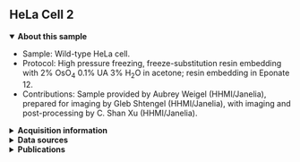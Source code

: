 ## HeLa Cell 2
<details open><summary><b>About this sample</b></summary>
<ul>
<li>Sample: Wild-type HeLa cell.</li>
<li>Protocol: High pressure freezing, freeze-substitution resin embedding with 2% OsO<sub>4</sub> 0.1% UA 3% H<sub>2</sub>O in acetone; resin embedding in Eponate 12.</li>
<li>Contributions: Sample provided by Aubrey Weigel (HHMI/Janelia), prepared for imaging by Gleb Shtengel (HHMI/Janelia), with imaging and post-processing by C. Shan Xu (HHMI/Janelia).</li></ul>
</details><details closed><summary><b>Acquisition information</b></summary>
<ul>
<li>EHT (kV): 0.4</li>
<li>Bias (V): 500</li>
<li>Imaging current (nA): 0.25</li>
<li>Scanning speed (MHz): 0.1</li>
<li>Imaging duration (days): 25</li>
<li>Data size (GB): 119</li>
<li>Final voxel size (nm): 4 x 4 x 4 (X, Y, Z)</li>
<li>Data dimensions (µm): 48 x 6 x 25 (X, Y, Z</li>
<li>Imaging start date: 6/21/2017</li></ul>
</details><details closed><summary><b>Data sources</b></summary>
<ul>
<li>fibsem/aligned: SIFT-aligned raw FIB-SEM data</li></ul>
</details><details closed><summary><b>Publications</b></summary>
<ul></ul>
</details>